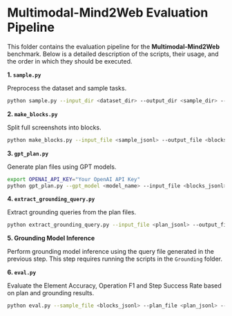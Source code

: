 # Multimodal-Mind2Web Evaluation Pipeline

This folder contains the evaluation pipeline for the **Multimodal-Mind2Web** benchmark. Below is a detailed description of the scripts, their usage, and the order in which they should be executed.

**1. `sample.py`**

Preprocess the dataset and sample tasks.

```bash
python sample.py --input_dir <dataset_dir> --output_dir <sample_dir> --samples_per_split <num_samples>
```

**2. `make_blocks.py`**

Split full screenshots into blocks.

```bash
python make_blocks.py --input_file <sample_jsonl> --output_file <blocks_jsonl> --image_folder <screenshots_dir> --output_folder <blocks_dir>
```

**3. `gpt_plan.py`**

Generate plan files using GPT models.

```bash
export OPENAI_API_KEY="Your OpenAI API Key"
python gpt_plan.py --gpt_model <model_name> --input_file <blocks_jsonl> --output_file <plan_jsonl> --blocks <blocks_dir>
```

**4. `extract_grounding_query.py`**

Extract grounding queries from the plan files.

```bash
python extract_grounding_query.py --input_file <plan_jsonl> --output_file <query_jsonl> --blocks <blocks_dir>
```

**5. Grounding Model Inference**

Perform grounding model inference using the query file generated in the previous step. This step requires running the scripts in the `Grounding` folder.

**6. `eval.py`**

Evaluate the Element Accuracy, Operation F1 and Step Success Rate based on plan and grounding results.

```bash
python eval.py --sample_file <blocks_jsonl> --plan_file <plan_jsonl> --ans_file <grounding_answer_jsonl> --blocks <blocks_dir>
```